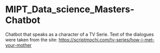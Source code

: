 # MIPT_Data_science_Masters-Chatbot
Chatbot that speaks as a character of a TV Serie.
Text of the dialogues were taken from the site:
https://scriptmochi.com/tv-series/how-i-met-your-mother
